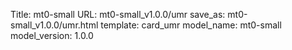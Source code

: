 Title: mt0-small
URL: mt0-small_v1.0.0/umr
save_as: mt0-small_v1.0.0/umr.html
template: card_umr
model_name: mt0-small
model_version: 1.0.0

